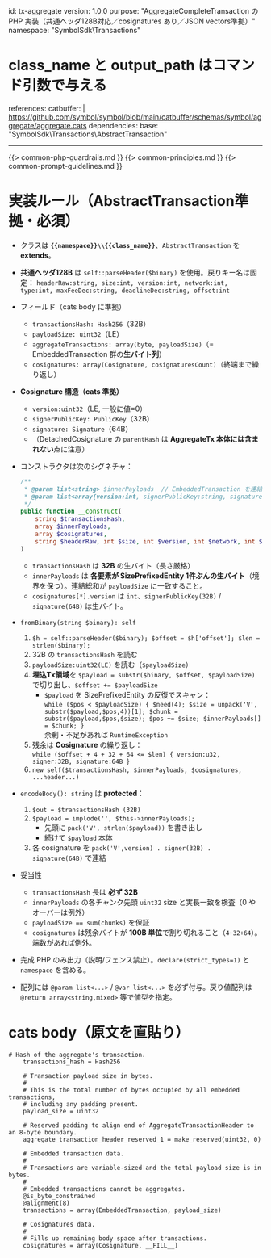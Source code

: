 id: tx-aggregate
version: 1.0.0
purpose: "AggregateCompleteTransaction の PHP 実装（共通ヘッダ128B対応／cosignatures あり／JSON vectors準拠）"
namespace: "SymbolSdk\\Transactions"
# class_name と output_path はコマンド引数で与える
references:
  catbuffer: |
    https://github.com/symbol/symbol/blob/main/catbuffer/schemas/symbol/aggregate/aggregate.cats
dependencies:
  base: "SymbolSdk\\Transactions\\AbstractTransaction"

---
{{> common-php-guardrails.md }}
{{> common-principles.md }}
{{> common-prompt-guidelines.md }}

# 実装ルール（AbstractTransaction準拠・必須）
- クラスは **`{{namespace}}\\{{class_name}}`**、`AbstractTransaction` を **extends**。
- **共通ヘッダ128B** は `self::parseHeader($binary)` を使用。戻りキー名は固定：
  `headerRaw:string, size:int, version:int, network:int, type:int, maxFeeDec:string, deadlineDec:string, offset:int`

- フィールド（cats body に準拠）
  - `transactionsHash: Hash256`（32B）
  - `payloadSize: uint32`（LE）
  - `aggregateTransactions: array(byte, payloadSize)`（= EmbeddedTransaction 群の**生バイト列**）
  - `cosignatures: array(Cosignature, cosignaturesCount)`（終端まで繰り返し）

- **Cosignature 構造（cats 準拠）**
  - `version:uint32`（LE, 一般に値=0）
  - `signerPublicKey: PublicKey`（32B）
  - `signature: Signature`（64B）
  - （DetachedCosignature の `parentHash` は **AggregateTx 本体には含まれない**点に注意）

- コンストラクタは次のシグネチャ：
  ```php
  /**
   * @param list<string> $innerPayloads  // EmbeddedTransaction を連結した raw チャンク（SizePrefixedEntity 境界で分割済）
   * @param list<array{version:int, signerPublicKey:string, signature:string}> $cosignatures // 各バイト列はそのまま保持
   */
  public function __construct(
      string $transactionsHash,
      array $innerPayloads,
      array $cosignatures,
      string $headerRaw, int $size, int $version, int $network, int $type, string $maxFeeDec, string $deadlineDec
  )
  ```
  - `transactionsHash` は **32B** の生バイト（長さ厳格）
  - `innerPayloads` は **各要素が SizePrefixedEntity 1件ぶんの生バイト**（境界を保つ）。連結総和が `payloadSize` に一致すること。
  - `cosignatures[*].version` は `int`、`signerPublicKey(32B)` / `signature(64B)` は生バイト。

- `fromBinary(string $binary): self`
  1) `$h = self::parseHeader($binary); $offset = $h['offset']; $len = strlen($binary);`
  2) 32B の `transactionsHash` を読む
  3) `payloadSize:uint32(LE)` を読む（`$payloadSize`）
  4) **埋込Tx領域**を `$payload = substr($binary, $offset, $payloadSize)` で切り出し、`$offset += $payloadSize`
     - `$payload` を SizePrefixedEntity の反復でスキャン：  
       `while ($pos < $payloadSize) { $need(4); $size = unpack('V', substr($payload,$pos,4))[1]; $chunk = substr($payload,$pos,$size); $pos += $size; $innerPayloads[] = $chunk; }`  
       余剰・不足があれば `RuntimeException`
  5) 残余は **Cosignature** の繰り返し：  
     `while ($offset + 4 + 32 + 64 <= $len) { version:u32, signer:32B, signature:64B }`
  6) `new self($transactionsHash, $innerPayloads, $cosignatures, ...header...)`

- `encodeBody(): string` は **protected**：
  1) `$out = $transactionsHash (32B)`  
  2) `$payload = implode('', $this->innerPayloads);`  
     - 先頭に `pack('V', strlen($payload))` を書き出し  
     - 続けて `$payload` 本体  
  3) 各 cosignature を `pack('V',version) . signer(32B) . signature(64B)` で連結

- 妥当性
  - `transactionsHash` 長は **必ず 32B**
  - `innerPayloads` の各チャンク先頭 `uint32` size と実長一致を検査（0 やオーバーは例外）
  - `payloadSize == sum(chunks)` を保証
  - `cosignatures` は残余バイトが **100B 単位**で割り切れること（`4+32+64`）。端数があれば例外。

- 完成 PHP のみ出力（説明/フェンス禁止）。`declare(strict_types=1)` と `namespace` を含める。
- 配列には `@param list<...>` / `@var list<...>` を必ず付与。戻り値配列は `@return array<string,mixed>` 等で値型を指定。

# cats body（原文を直貼り）
```cats
# Hash of the aggregate's transaction.
	transactions_hash = Hash256

	# Transaction payload size in bytes.
	#
	# This is the total number of bytes occupied by all embedded transactions,
	# including any padding present.
	payload_size = uint32

	# Reserved padding to align end of AggregateTransactionHeader to an 8-byte boundary.
	aggregate_transaction_header_reserved_1 = make_reserved(uint32, 0)

	# Embedded transaction data.
	#
	# Transactions are variable-sized and the total payload size is in bytes.
	#
	# Embedded transactions cannot be aggregates.
	@is_byte_constrained
	@alignment(8)
	transactions = array(EmbeddedTransaction, payload_size)

	# Cosignatures data.
	#
	# Fills up remaining body space after transactions.
	cosignatures = array(Cosignature, __FILL__)
```
